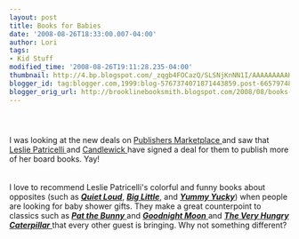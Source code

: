 ```yaml
---
layout: post
title: Books for Babies
date: '2008-08-26T18:33:00.007-04:00'
author: Lori
tags:
- Kid Stuff
modified_time: '2008-08-26T19:11:28.235-04:00'
thumbnail: http://4.bp.blogspot.com/_zqgb4FOCazQ/SLSNjKnNN1I/AAAAAAAAAHY/GOcLwPt81as/s72-c/biglittle.jpg
blogger_id: tag:blogger.com,1999:blog-5767374071871443859.post-6657974815635681470
blogger_orig_url: http://brooklinebooksmith.blogspot.com/2008/08/books-for-babies.html
---
```


<a href="http://4.bp.blogspot.com/_zqgb4FOCazQ/SLSNjKnNN1I/AAAAAAAAAHY/GOcLwPt81as/s1600-h/biglittle.jpg"><img id="BLOGGER_PHOTO_ID_5238967901822465874" style="DISPLAY: block; MARGIN: 0px auto 10px; CURSOR: hand; TEXT-ALIGN: center" alt="" src="http://4.bp.blogspot.com/_zqgb4FOCazQ/SLSNjKnNN1I/AAAAAAAAAHY/GOcLwPt81as/s320/biglittle.jpg" border="0" /></a><br /><div><a href="http://2.bp.blogspot.com/_zqgb4FOCazQ/SLSNN6sg-jI/AAAAAAAAAHQ/U2O2i74-0d8/s1600-h/biglittle.jpg"></a>I was looking at the new deals on <a href="http://www.publishersmarketplace.com/">Publishers Marketplace </a>and saw that <a href="http://www.candlewick.com/authill.asp?b=Author&amp;m=bio&amp;id=2961&amp;pix=y">Leslie Patricelli </a>and <a href="http://www.candlewick.com/default.asp">Candlewick </a>have signed a deal for them to publish more of her board books. Yay!<br /><div><br /><br /><div>I love to recommend Leslie Patricelli's colorful and funny books about opposites (such as <strong><em><a href="http://brookline.booksense.com/NASApp/store/Product?s=showproduct&amp;isbn=9780763619527">Quiet Loud</a></em></strong>, <strong><em><a href="http://brookline.booksense.com/NASApp/store/Product?s=showproduct&amp;isbn=9780763619510">Big Little</a></em></strong>, and <strong><em><a href="http://brookline.booksense.com/NASApp/store/Product?s=showproduct&amp;isbn=9780763619503">Yummy Yucky</a></em></strong>) when people are looking for baby shower gifts. They make a great counterpoint to classics such as <a href="http://brookline.booksense.com/NASApp/store/Product?s=showproduct&amp;isbn=9780307120007"><strong><em>Pat the Bunny</em></strong> </a>and <a href="http://brookline.booksense.com/NASApp/store/Product?s=showproduct&amp;isbn=9780694003617"><strong><em>Goodnight Moon</em></strong> </a>and <a href="http://brookline.booksense.com/NASApp/store/Product?s=showproduct&amp;isbn=9780399226908"><strong><em>The Very Hungry Caterpillar</em></strong> </a>that every other guest is bringing. Why not something different? </div></div></div>
